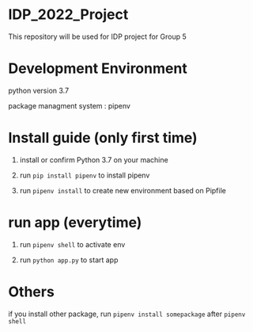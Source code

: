 # IDP_2022_Project
This repository will be used for IDP project for Group 5


# Development Environment

python version 3.7

package managment system : pipenv


# Install guide (only first time)

1. install or confirm Python 3.7 on your machine

2. run `pip install pipenv` to install pipenv

3. run  `pipenv install` to create new environment based on Pipfile


# run app (everytime)

1. run `pipenv shell` to activate env

2. run `python app.py` to start app


# Others

if you install other package, run `pipenv install somepackage` after `pipenv shell`
